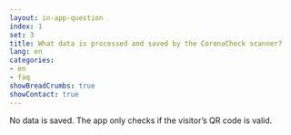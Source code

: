 ```yaml
---
layout: in-app-question
index: 1
set: 3
title: What data is processed and saved by the CoronaCheck scanner? 
lang: en
categories:
- en
- faq
showBreadCrumbs: true
showContact: true
---
```

No data is saved. The app only checks if the visitor’s QR code is valid.  

